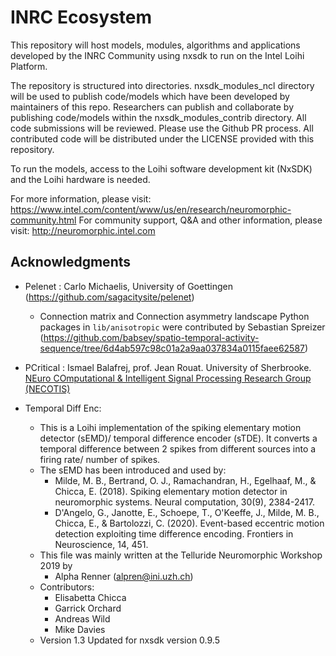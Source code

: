 INRC Ecosystem
==============

This repository will host models, modules, algorithms and applications developed by the INRC Community using nxsdk to run on the Intel Loihi Platform.

The repository is structured into directories. nxsdk_modules_ncl directory will be used to publish code/models which have been developed by maintainers of this repo. Researchers can publish and collaborate by publishing code/models within the nxsdk_modules_contrib directory. All code submissions will be reviewed. Please use the Github PR process. All contributed code will be distributed under the LICENSE provided with this repository.

To run the models, access to the Loihi software development kit (NxSDK) and the Loihi hardware is needed. 

For more information, please visit: https://www.intel.com/content/www/us/en/research/neuromorphic-community.html
For community support, Q&A and other information, please visit: http://neuromorphic.intel.com 

## Acknowledgments

* Pelenet : Carlo Michaelis, University of Goettingen (https://github.com/sagacitysite/pelenet)
  * Connection matrix and Connection asymmetry landscape Python packages in ``lib/anisotropic`` were contributed by Sebastian Spreizer (https://github.com/babsey/spatio-temporal-activity-sequence/tree/6d4ab597c98c01a2a9aa037834a0115faee62587)

* PCritical : Ismael Balafrej, prof. Jean Rouat. University of Sherbrooke. [NEuro COmputational & Intelligent Signal Processing Research Group (NECOTIS)](http://www.gel.usherbrooke.ca/necotis/)

* Temporal Diff Enc: 
  * This is a Loihi implementation of the spiking elementary motion detector (sEMD)/ temporal difference encoder (sTDE). It converts a temporal difference between 2 spikes from different sources into a firing rate/ number of spikes.
  * The sEMD has been introduced and used by:
    - Milde, M. B., Bertrand, O. J., Ramachandran, H., Egelhaaf, M., & Chicca, E. (2018). Spiking elementary motion detector in neuromorphic systems. Neural computation, 30(9), 2384-2417.
    - D'Angelo, G., Janotte, E., Schoepe, T., O'Keeffe, J., Milde, M. B., Chicca, E., & Bartolozzi, C. (2020). Event-based eccentric motion detection exploiting time difference encoding. Frontiers in Neuroscience, 14, 451.
  * This file was mainly written at the Telluride Neuromorphic Workshop 2019 by 
    - Alpha Renner (alpren@ini.uzh.ch)
  * Contributors:
    - Elisabetta Chicca
    - Garrick Orchard
    - Andreas Wild
    - Mike Davies
  * Version 1.3
Updated for nxsdk version 0.9.5
